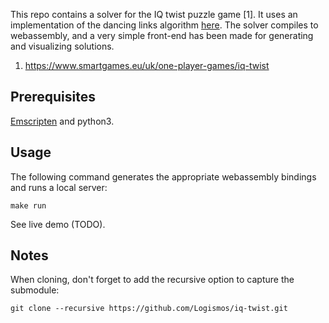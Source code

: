 This repo contains a solver for the IQ twist puzzle game [1]. It uses an implementation of the dancing links algorithm [here](https://github.com/Logismos/dlx). The solver compiles to webassembly, and a very simple front-end has been made for generating and visualizing solutions.

1. https://www.smartgames.eu/uk/one-player-games/iq-twist

## Prerequisites

[Emscripten](https://emscripten.org/docs/getting_started/downloads.html) and python3.

## Usage

The following command generates the appropriate webassembly bindings and runs a local server:
```
make run
```

See live demo (TODO).

## Notes
When cloning, don't forget to add the recursive option to capture the submodule:
```
git clone --recursive https://github.com/Logismos/iq-twist.git
```

